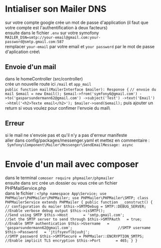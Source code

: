 # Intialiser son Mailer DNS
sur votre compte google crée un mot de passe d'application (il faut que votre compte est l'authentification à deux facteurs)\
ensuite dans le fichier `.env` sur votre symofony \
`MAILER_DSN=smtp://your-email@gmail.com:your-password@smtp.gmail.com:587`\
remplacer `your-email` par votre email et `your password` par le mot de passe d'aplication crée\

## Envoie d'un mail
dans le homeController (src/controller)\
crée un nouvelle route ici `/mail` et `app_mail`\
`public function mail(MailerInterface $mailer): Response {`
`// envoie du mail
$email = new Email();
$email->from('symfony6@gmail.com')
->to('gasparsundermann62@gmail.com')
->subject('Test')
->text('Email')
->html('<h2>Texte email</h2>');
$mailer->send($email);`
puis ajouter un return si vous voulez pour confimer l'envoie du mail\

## Erreur 
si le mail ne s'envoie pas et qu'il n'y a pas d'erreur manifeste\
aller dans config/packages/messenger.yaml et mettez en commentaire : \
` Symfony\Component\Mailer\Messenger\SendEmailMessage: async`

# Envoie d'un mail avec composer 
dans le terminal `comoser require phpmailer/phpmailer`\
ensuite dans src crée un dossier ou vous crée un fichier PHPMailService.php \
dans le fichier : 
`<?php
namespace App\Service;
use PHPMailer\PHPMailer\PHPMailer;
use PHPMailer\PHPMailer\SMTP;
class PHPMailerService extends PHPMailer
{
public function __construct() {
// configuration du mailer
$this->SMTPDebug = SMTP::DEBUG_SERVER;                      //Enable verbose debug output
$this->isSMTP();                                            //Send using SMTP
$this->Host       = 'smtp.gmail.com';                     //Set the SMTP server to send through
$this->SMTPAuth   = true;                                   //Enable SMTP authentication
$this->Username   = 'gasparsundermann62@gmail.com';                     //SMTP username
$this->Password   = 'jtifsyevflbjuuhj';                               //SMTP password
$this->SMTPSecure = PHPMailer::ENCRYPTION_SMTPS;            //Enable implicit TLS encryption
$this->Port       = 465; }
}`




















